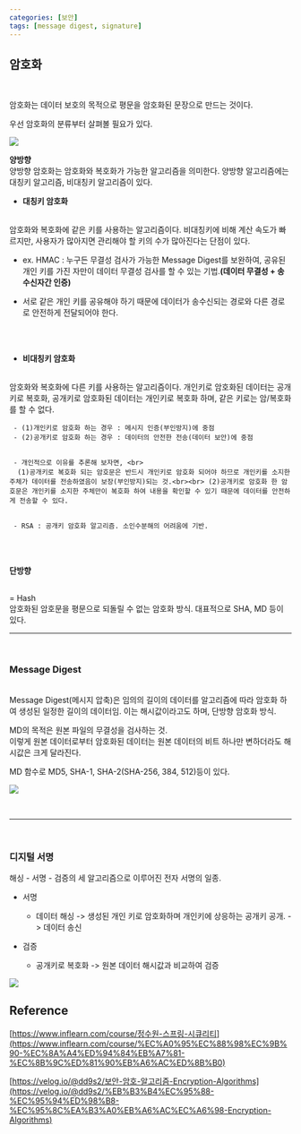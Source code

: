 ```yaml
---
categories: [보안]
tags: [message digest, signature]
---
```



## 암호화

<br>

암호화는 데이터 보호의 목적으로 평문을 암호화된 문장으로 만드는 것이다.

우선 암호화의 분류부터 살펴볼 필요가 있다.

![](../../assets/img/encryption.png)

**양방향**
<br>
양방향 암호화는 암호화와 복호화가 가능한 알고리즘을 의미한다. 양방향 알고리즘에는 대칭키 알고리즘, 비대칭키 알고리즘이 있다.


 - **대칭키 암호화**
<br>
암호화와 복호화에 같은 키를 사용하는 알고리즘이다. 
비대칭키에 비해 계산 속도가 빠르지만, 사용자가 많아지면 관리해야 할 키의 수가 많아진다는 단점이 있다.<br>

   - ex. HMAC : 누구든 무결성 검사가 가능한 Message Digest를 보완하여, 공유된 개인 키를 가진 자만이 데이터 무결성 검사를 할 수 있는 기법.**(데이터 무결성 + 송수신자간 인증)**


   - 서로 같은 개인 키를  공유해야 하기 때문에 데이터가 송수신되는 경로와 다른 경로로 안전하게 전달되어야 한다. 
<br>
<br>
 
  - **비대칭키 암호화**
<br>
암호화와 복호화에 다른 키를 사용하는 알고리즘이다. 개인키로 암호화된 데이터는 공개키로 복호화, 공개키로 암호화된 데이터는 개인키로 복호화 하며, 같은 키로는 암/복호화를 할 수 없다.

     - (1)개인키로 암호화 하는 경우 : 메시지 인증(부인방지)에 중점
     - (2)공개키로 암호화 하는 경우 : 데이터의 안전한 전송(데이터 보안)에 중점


     - 개인적으로 이유를 추론해 보자면, <br>
      (1)공개키로 복호화 되는 암호문은 반드시 개인키로 암호화 되어야 하므로 개인키를 소지한 주체가 데이터를 전송하였음이 보장(부인방지)되는 것.<br><br> (2)공개키로 암호화 한 암호문은 개인키를 소지한 주체만이 복호화 하여 내용을 확인할 수 있기 때문에 데이터를 안전하게 전송할 수 있다.


     - RSA : 공개키 암호화 알고리즘. 소인수분해의 어려움에 기반.


<br>
<br>

**단방향**

<br>
= Hash<br>
암호화된 암호문을 평문으로 되돌릴 수 없는 암호화 방식. 대표적으로 SHA, MD 등이 있다.


<br>
<hr>
<br>

### Message Digest

<br>
Message Digest(메시지 압축)은 임의의 길이의 데이터를 알고리즘에 따라 암호화 하여 생성된 일정한 길이의 데이터임. 이는 해시값이라고도 하며, 단방향 암호화 방식.<br>

MD의 목적은 원본 파일의 무결성을 검사하는 것. <br> 이렇게 원본 데이터로부터 암호화된 데이터는 원본 데이터의 비트 하나만 변하더라도 해시값은 크게 달라진다.<br>

MD 함수로 MD5, SHA-1, SHA-2(SHA-256, 384, 512)등이 있다.

![](../../assets/img/MessageDigest.png)

<br>
<hr>
<br>


### 디지털 서명

해싱 - 서명 - 검증의 세 알고리즘으로 이루어진 전자 서명의 일종.<br>

 - 서명
   - 데이터 해싱 -> 생성된 개인 키로 암호화하며 개인키에 상응하는 공개키 공개. -> 데이터 송신

 - 검증
   - 공개키로 복호화 -> 원본 데이터 해시값과 비교하여 검증

![](../../assets/img/digital-signature.png)










## Reference

[https://www.inflearn.com/course/정수원-스프링-시큐리티](https://www.inflearn.com/course/%EC%A0%95%EC%88%98%EC%9B%90-%EC%8A%A4%ED%94%84%EB%A7%81-%EC%8B%9C%ED%81%90%EB%A6%AC%ED%8B%B0)
<br>

[https://velog.io/@dd9s2/보안-암호-알고리즘-Encryption-Algorithms](https://velog.io/@dd9s2/%EB%B3%B4%EC%95%88-%EC%95%94%ED%98%B8-%EC%95%8C%EA%B3%A0%EB%A6%AC%EC%A6%98-Encryption-Algorithms)